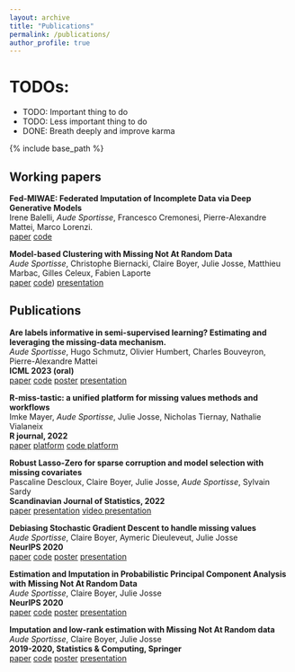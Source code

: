 ```yaml
---
layout: archive
title: "Publications"
permalink: /publications/
author_profile: true
---
```


# TODOs:

- <r>TODO:</r> Important thing to do
- <o>TODO:</o> Less important thing to do
- <g>DONE:</g> Breath deeply and improve karma

{% include base_path %}

## Working papers

**Fed-MIWAE: Federated Imputation of Incomplete Data via Deep Generative Models**  
Irene Balelli, *Aude Sportisse*, Francesco Cremonesi, Pierre-Alexandre Mattei, Marco Lorenzi.  
[paper](https://arxiv.org/abs/2304.08054)
[code](https://github.com/AudeSportisse/fedbiomed)

**Model-based Clustering with Missing Not At Random Data**  
*Aude Sportisse*, Christophe Biernacki, Claire Boyer, Julie Josse, Matthieu Marbac, Gilles Celeux, Fabien Laporte  
[paper](https://arxiv.org/abs/2304.08054)
[code](https://github.com/AudeSportisse/Clustering-MNAR))
[presentation]()


## Publications

**Are labels informative in semi-supervised learning? Estimating and leveraging the missing-data mechanism.**   
*Aude Sportisse*, Hugo Schmutz, Olivier Humbert, Charles Bouveyron, Pierre-Alexandre Mattei  
**ICML 2023 (oral)**  
[paper](https://arxiv.org/abs/2302.07540)
[code](https://github.com/AudeSportisse/SSL_MNAR)
[poster]()
[presentation]()

**R-miss-tastic: a unified platform for missing values methods and workflows**  
Imke Mayer, *Aude Sportisse*, Julie Josse, Nicholas Tiernay, Nathalie Vialaneix  
**R journal, 2022**  
[paper](https://arxiv.org/abs/1908.04822)
[platform](https://rmisstastic.netlify.app/)
[code platform](https://github.com/AudeSportisse/website)

**Robust Lasso-Zero for sparse corruption and model selection with missing covariates**  
Pascaline Descloux, Claire Boyer, Julie Josse, *Aude Sportisse*, Sylvain Sardy   
**Scandinavian Journal of Statistics, 2022**  
[paper](https://arxiv.org/abs/2005.05628)
[presentation]()
[video presentation]() 

**Debiasing Stochastic Gradient Descent to handle missing values**   
*Aude Sportisse*, Claire Boyer, Aymeric Dieuleveut, Julie Josse  
**NeurIPS 2020**  
[paper](https://arxiv.org/abs/2002.09338)
[code]()
[poster]()
[presentation]() 

**Estimation and Imputation in Probabilistic Principal Component Analysis with Missing Not At Random Data**  
*Aude Sportisse*, Claire Boyer, Julie Josse  
**NeurIPS 2020**    
[paper](https://arxiv.org/abs/1906.02493)
[code]()
[poster]()
[presentation]()

**Imputation and low-rank estimation with Missing Not At Random data**   
*Aude Sportisse*, Claire Boyer, Julie Josse  
**2019-2020, Statistics & Computing, Springer**   
[paper](https://arxiv.org/abs/1812.11409)
[code]()
[poster]()
[presentation]()
